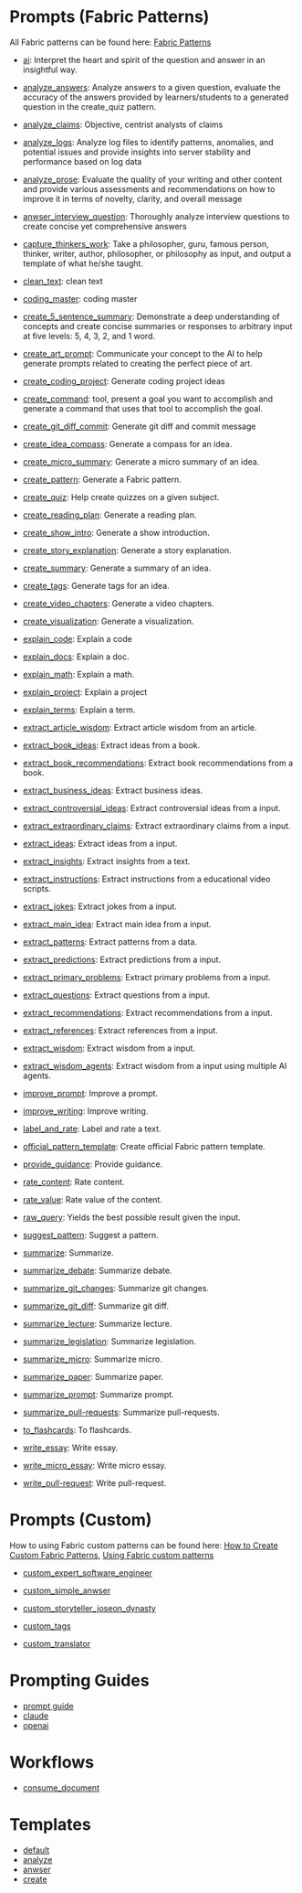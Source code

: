 # Prompts (Fabric Patterns)

All Fabric patterns can be found here: [Fabric Patterns](https://github.com/danielmiessler/fabric/tree/main/patterns)

- [ai](./fabric/ai/system-v1.md): Interpret the heart and spirit of the question and answer in an insightful way.

- [analyze_answers](./fabric/analyze_answers/system-v1.md): Analyze answers to a given question, evaluate the accuracy of the answers provided by learners/students to a generated question in the create_quiz pattern.

- [analyze_claims](./fabric/analyze_claims/system-v1.md): Objective, centrist analysts of claims

- [analyze_logs](./fabric/analyze_logs/system-v1.md): Analyze log files to identify patterns, anomalies, and potential issues and provide insights into server stability and performance based on log data

- [analyze_prose](./fabric/analyze_prose/system-v1.md): Evaluate the quality of your writing and other content and provide various assessments and recommendations on how to improve it in terms of novelty, clarity, and overall message

- [anwser_interview_question](./fabric/answer_interview_question/system-v1.md): Thoroughly analyze interview questions to create concise yet comprehensive answers

- [capture_thinkers_work](./fabric/capture_thinkers_work/system-v1.md): Take a philosopher, guru, famous person, thinker, writer, author, philosopher, or philosophy as input, and output a template of what he/she taught.

- [clean_text](./fabric/clean_text/system-v1.md): clean text

- [coding_master](./fabric/coding_master/system-v1.md): coding master

- [create_5_sentence_summary](./fabric/create_5_sentence_summary/system-v1.md): Demonstrate a deep understanding of concepts and create concise summaries or responses to arbitrary input at five levels: 5, 4, 3, 2, and 1 word.

- [create_art_prompt](./fabric/create_art_prompt/system-v1.md): Communicate your concept to the AI to help generate prompts related to creating the perfect piece of art.

- [create_coding_project](./fabric/create_coding_project/system-v1.md): Generate coding project ideas

- [create_command](./fabric/create_command/system-v1.md):  tool, present a goal you want to accomplish and generate a command that uses that tool to accomplish the goal.

- [create_git_diff_commit](./fabric/create_git_diff_commit/system-v1.md): Generate git diff and commit message

- [create_idea_compass](./fabric/create_idea_compass/system-v1.md): Generate a compass for an idea.

- [create_micro_summary](./fabric/create_micro_summary/system-v1.md): Generate a micro summary of an idea.

- [create_pattern](./fabric/create_pattern/system-v1.md): Generate a Fabric pattern.

- [create_quiz](./fabric/create_quiz/system-v1.md): Help create quizzes on a given subject.

- [create_reading_plan](./fabric/create_reading_plan/system-v1.md): Generate a reading plan.

- [create_show_intro](./fabric/create_show_intro/system-v1.md): Generate a show introduction.

- [create_story_explanation](./fabric/create_story_explanation/system-v1.md): Generate a story explanation.

- [create_summary](./fabric/create_summary/system-v1.md): Generate a summary of an idea.

- [create_tags](./fabric/create_tags/system-v1.md): Generate tags for an idea.

- [create_video_chapters](./fabric/create_video_chapters/system-v1.md): Generate a video chapters.

- [create_visualization](./fabric/create_visualization/system-v1.md): Generate a visualization.

- [explain_code](./fabric/explain_code/system-v1.md): Explain a code

- [explain_docs](./fabric/explain_docs/system-v1.md): Explain a doc.

- [explain_math](./fabric/explain_math/system-v1.md): Explain a math.

- [explain_project](./fabric/explain_project/system-v1.md): Explain a project

- [explain_terms](./fabric/explain_terms/system-v1.md): Explain a term.

- [extract_article_wisdom](./fabric/extract_article_wisdom/system-v1.md): Extract article wisdom from an article.

- [extract_book_ideas](./fabric/extract_book_ideas/system-v1.md): Extract ideas from a book.

- [extract_book_recommendations](./fabric/extract_book_recommendations/system-v1.md): Extract book recommendations from a book.

- [extract_business_ideas](./fabric/extract_business_ideas/system-v1.md): Extract business ideas.

- [extract_controversial_ideas](./fabric/extract_controversial_ideas/system-v1.md): Extract controversial ideas from a input.

- [extract_extraordinary_claims](./fabric/extract_extraordinary_claims/system-v1.md): Extract extraordinary claims from a input.

- [extract_ideas](./fabric/extract_ideas/system-v1.md): Extract ideas from a input.

- [extract_insights](./fabric/extract_insights/system-v1.md): Extract insights from a text.

- [extract_instructions](./fabric/extract_instructions/system-v1.md): Extract instructions from a educational video scripts.

- [extract_jokes](./fabric/extract_jokes/system-v1.md): Extract jokes from a input.

- [extract_main_idea](./fabric/extract_main_idea/system-v1.md): Extract main idea from a input.

- [extract_patterns](./fabric/extract_patterns/system-v1.md): Extract patterns from a data.

- [extract_predictions](./fabric/extract_predictions/system-v1.md): Extract predictions from a input.

- [extract_primary_problems](./fabric/extract_primary_problems/system-v1.md): Extract primary problems from a input.

- [extract_questions](./fabric/extract_questions/system-v1.md): Extract questions from a input.

- [extract_recommendations](./fabric/extract_recommendations/system-v1.md): Extract recommendations from a input.

- [extract_references](./fabric/extract_references/system-v1.md): Extract references from a input.

- [extract_wisdom](./fabric/extract_wisdom/system-v1.md): Extract wisdom from a input.

- [extract_wisdom_agents](./fabric/extract_wisdom_agents/system-v1.md): Extract wisdom from a input using multiple AI agents.

- [improve_prompt](./fabric/improve_prompt/system-v1.md): Improve a prompt.

- [improve_writing](./fabric/improve_writing/system-v1.md): Improve writing.

- [label_and_rate](./fabric/label_and_rate/system-v1.md): Label and rate a text.

- [official_pattern_template](./fabric/official_pattern_template/system-v1.md): Create official Fabric pattern template.

- [provide_guidance](./fabric/provide_guidance/system-v1.md): Provide guidance.

- [rate_content](./fabric/rate_content/system-v1.md): Rate content.

- [rate_value](./fabric/rate_value/system-v1.md): Rate value of the content.

- [raw_query](./fabric/raw_query/system-v1.md): Yields the best possible result given the input.

- [suggest_pattern](./fabric/suggest_pattern/system-v1.md): Suggest a pattern.

- [summarize](./fabric/summarize/system-v1.md): Summarize.

- [summarize_debate](./fabric/summarize_debate/system-v1.md): Summarize debate.

- [summarize_git_changes](./fabric/summarize_git_changes/system-v1.md): Summarize git changes.

- [summarize_git_diff](./fabric/summarize_git_diff/system-v1.md): Summarize git diff.

- [summarize_lecture](./fabric/summarize_lecture/system-v1.md): Summarize lecture.

- [summarize_legislation](./fabric/summarize_legislation/system-v1.md): Summarize legislation.

- [summarize_micro](./fabric/summarize_micro/system-v1.md): Summarize micro.

- [summarize_paper](./fabric/summarize_paper/system-v1.md): Summarize paper.

- [summarize_prompt](./fabric/summarize_prompt/system-v1.md): Summarize prompt.

- [summarize_pull-requests](./fabric/summarize_pull-requests/system-v1.md): Summarize pull-requests.

- [to_flashcards](./fabric/to_flashcards/system-v1.md): To flashcards.

- [write_essay](./fabric/write_essay/system-v1.md): Write essay.

- [write_micro_essay](./fabric/write_micro_essay/system-v1.md): Write micro essay.

- [write_pull-request](./fabric/write_pull-request/system-v1.md): Write pull-request.

# Prompts (Custom)

How to using Fabric custom patterns can be found here: [How to Create Custom Fabric Patterns](https://www.youtube.com/watch?v=JgsGH5IOCFE), [Using Fabric custom patterns](./custom/README.md)

- [custom_expert_software_engineer](./custom/custom_expert_software_engineer/system-v1.md)

- [custom_simple_anwser](./custom/custom_simple_answer/system-v1.md)

- [custom_storyteller_joseon_dynasty](./custom/custom_storyteller_joseon_dynasty/system-v1.md)

- [custom_tags](./custom/custom_tags/system-v1.md)

- [custom_translator](./custom/custom_translator/system-v1.md)


# Prompting Guides

- [prompt guide](./guides/README.md)
- [claude](./guides/claude/claude_prompting_guide.md)
- [openai](./guides/openai/openai_prompt_guide.md)

# Workflows

- [consume_document](./workflow/consume_document.workflow.md)

# Templates

- [default](./templates/default.md)
- [analyze](./templates/analyze.md)
- [anwser](./templates/answer.md)
- [create](./templates/create.md)